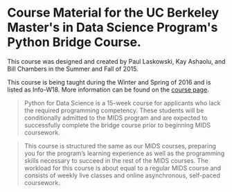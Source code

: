 # Course Material for the UC Berkeley Master's in Data Science Program's Python Bridge Course.

This course was designed and created by Paul Laskowski, Kay Ashaolu, and Bill Chambers in the Summer and Fall of 2015.

This course is being taught during the Winter and Spring of 2016 and is listed as Info-W18. More information can be found on the [course page](https://datascience.berkeley.edu/bridge-course/).

> Python for Data Science is a 15-week course for applicants who lack the required programming competency. These students will be conditionally admitted to the MIDS program and are expected to successfully complete the bridge course prior to beginning MIDS coursework.

> This course is structured the same as our MIDS courses, preparing you for the program’s learning experience as well as the programming skills necessary to succeed in the rest of the MIDS courses. The workload for this course is about equal to a regular MIDS course and consists of weekly live classes and online asynchronous, self-paced coursework.
